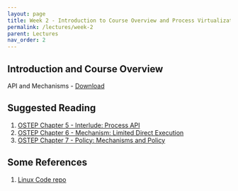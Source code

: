 ```yaml
---
layout: page
title: Week 2 - Introduction to Course Overview and Process Virtualization
permalink: /lectures/week-2
parent: Lectures
nav_order: 2
---
```


## Introduction and Course Overview

API and Mechanisms - [Download](https://karthikv1392.github.io/cs3301_osn/slides/OSN_L03.pdf)


## Suggested Reading

1. [OSTEP Chapter 5 - Interlude: Process API](https://pages.cs.wisc.edu/~remzi/OSTEP/cpu-api.pdf)
2. [OSTEP Chapter 6 - Mechanism: Limited Direct Execution](https://pages.cs.wisc.edu/~remzi/OSTEP/cpu-mechanisms.pdf)
3. [OSTEP Chapter 7 - Policy: Mechanisms and Policy](https://pages.cs.wisc.edu/~remzi/OSTEP/cpu-sched.pdf)

## Some References

1. [Linux Code repo](https://github.com/torvalds/linux)
